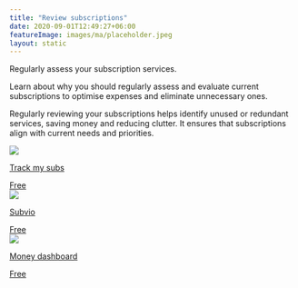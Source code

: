 ```yaml
---
title: "Review subscriptions"
date: 2020-09-01T12:49:27+06:00
featureImage: images/ma/placeholder.jpeg
layout: static
---
```


Regularly assess your subscription services.

Learn about why you should regularly assess and evaluate current subscriptions to optimise expenses and eliminate unnecessary ones.

Regularly reviewing your subscriptions helps identify unused or redundant services, saving money and reducing clutter. It ensures that subscriptions align with current needs and priorities.

<a class="ma-link" href="https://trackmysubs.com/"><div class="ma-card"><div class="ma-icon"><img src ="/images/icon-check.png"/></div><div class="ma-name"><p>Track my subs</p></div><div class="ma-paid-text"><span>Free</span></div></div></a><a class="ma-link" href="https://subvio.com/articles/managing-subscriptions/"><div class="ma-card"><div class="ma-icon"><img src ="/images/icon-check.png"/></div><div class="ma-name"><p>Subvio</p></div><div class="ma-paid-text"><span>Free </span></div></div></a><a class="ma-link" href="https://www.moneydashboard.com/blog/managing-subscriptions-what-you-need-to-know"><div class="ma-card"><div class="ma-icon"><img src ="/images/icon-check.png"/></div><div class="ma-name"><p>Money dashboard</p></div><div class="ma-paid-text"><span>Free</span></div></div></a>  

<br/><br/>






